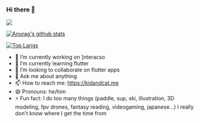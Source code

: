 ### Hi there 👋

![](https://komarev.com/ghpvc/?username=your-github-username)

[![Anurag's github stats](https://github-readme-stats.vercel.app/api?username=kidandcat)](https://github.com/anuraghazra/github-readme-stats)

[![Top Langs](https://github-readme-stats.vercel.app/api/top-langs/?username=kidandcat&layout=compact)](https://github.com/anuraghazra/github-readme-stats)

- 🔭 I’m currently working on ]nteracso
- 🌱 I’m currently learning flutter
- 👯 I’m looking to collaborate on flutter apps
- 💬 Ask me about anything
- 📫 How to reach me: https://kidandcat.me
- 😄 Pronouns: he/him
- ⚡ Fun fact: I do too many things (paddle, sup, ski, illustration, 3D modeling, fpv drones, fantasy reading, videogaming, japanese...) I really don't know where I get the time from
